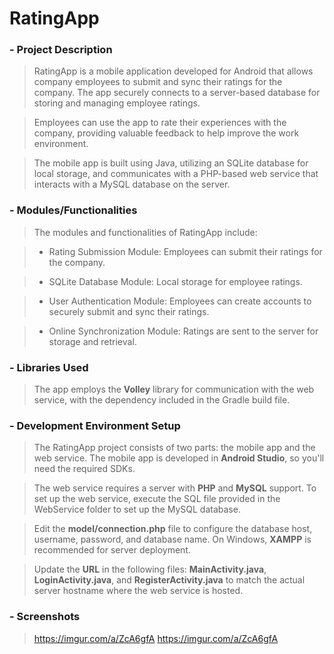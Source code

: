 # RatingApp

### - **Project Description**

> RatingApp is a mobile application developed for Android that allows company employees to submit and sync their ratings for the company. The app securely connects to a server-based database for storing and managing employee ratings.

> Employees can use the app to rate their experiences with the company, providing valuable feedback to help improve the work environment.

> The mobile app is built using Java, utilizing an SQLite database for local storage, and communicates with a PHP-based web service that interacts with a MySQL database on the server.

### - **Modules/Functionalities**

> The modules and functionalities of RatingApp include:

> - Rating Submission Module: Employees can submit their ratings for the company.

> - SQLite Database Module: Local storage for employee ratings.

> - User Authentication Module: Employees can create accounts to securely submit and sync their ratings.

> - Online Synchronization Module: Ratings are sent to the server for storage and retrieval.

### - **Libraries Used**

> The app employs the **Volley** library for communication with the web service, with the dependency included in the Gradle build file.

### - **Development Environment Setup**

> The RatingApp project consists of two parts: the mobile app and the web service. The mobile app is developed in **Android Studio**, so you'll need the required SDKs.

> The web service requires a server with **PHP** and **MySQL** support. To set up the web service, execute the SQL file provided in the WebService folder to set up the MySQL database.

> Edit the **model/connection.php** file to configure the database host, username, password, and database name. On Windows, **XAMPP** is recommended for server deployment.

> Update the **URL** in the following files: **MainActivity.java**, **LoginActivity.java**, and **RegisterActivity.java** to match the actual server hostname where the web service is hosted.

### - **Screenshots**

> https://imgur.com/a/ZcA6gfA
> https://imgur.com/a/ZcA6gfA
